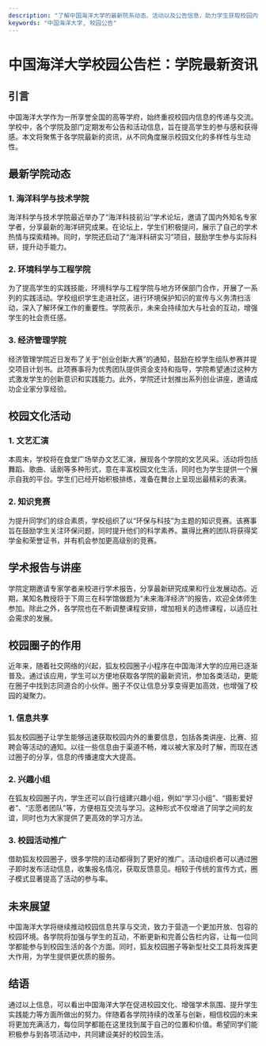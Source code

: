 ```yaml
---
description: "了解中国海洋大学的最新院系动态、活动以及公告信息，助力学生获取校园内的重要消息。"
keywords: "中国海洋大学, 校园公告"
---
```

# 中国海洋大学校园公告栏：学院最新资讯

## 引言

中国海洋大学作为一所享誉全国的高等学府，始终重视校园内信息的传递与交流。学校中，各个学院及部门定期发布公告和活动信息，旨在提高学生的参与感和获得感。本文将聚焦于各学院最新的资讯，从不同角度展示校园文化的多样性与生动性。

## 最新学院动态

### 1. 海洋科学与技术学院

海洋科学与技术学院最近举办了“海洋科技前沿”学术论坛，邀请了国内外知名专家学者，分享最新的海洋研究成果。在论坛上，学生们积极提问，展示了自己的学术热情与探索精神。同时，学院还启动了“海洋科研实习”项目，鼓励学生参与实际科研，提升动手能力。

### 2. 环境科学与工程学院

为了提高学生的实践技能，环境科学与工程学院与地方环保部门合作，开展了一系列的实践活动。学校组织学生走进社区，进行环境保护知识的宣传与义务清扫活动，深入了解环保工作的重要性。学院表示，未来会持续加大与社会的互动，增强学生的社会责任感。

### 3. 经济管理学院

经济管理学院近日发布了关于“创业创新大赛”的通知，鼓励在校学生组队参赛并提交项目计划书。此项赛事将为优秀团队提供资金支持和指导，学院希望通过这种方式激发学生的创新意识和实践能力。此外，学院还计划推出系列创业讲座，邀请成功企业家分享经验。

## 校园文化活动

### 1. 文艺汇演

本周末，学校将在食堂广场举办文艺汇演，展现各个学院的文艺风采。活动将包括舞蹈、歌曲、话剧等多种形式，意在丰富校园文化生活，同时也为学生提供一个展示自我的平台。学生们已经开始积极排练，准备在舞台上呈现出最精彩的表演。

### 2. 知识竞赛

为提升同学们的综合素质，学校组织了以“环保与科技”为主题的知识竞赛。该赛事旨在鼓励学生关注环保问题，同时提升他们的科学素养。赢得比赛的团队将获得奖学金和荣誉证书，并有机会参加更高级别的竞赛。

## 学术报告与讲座

学院定期邀请专家学者来校进行学术报告，分享最新研究成果和行业发展动态。近期，某知名教授将于下周三在科学馆做题为“未来海洋经济”的报告，欢迎全体师生参加。除此之外，各学院也在不断调整课程安排，增加相关的选修课程，以适应社会需求的发展。

## 校园圈子的作用

近年来，随着社交网络的兴起，狐友校园圈子小程序在中国海洋大学的应用已逐渐普及。通过该应用，学生可以方便地获取各学院的最新资讯，参加各类活动，更能在圈子中找到志同道合的小伙伴。圈子不仅让信息分享变得更加高效，也增强了校园的凝聚力。

### 1. 信息共享

狐友校园圈子让学生能够迅速获取校园内外的重要信息，包括各类讲座、比赛、招聘会等活动的通知。以往一些信息由于渠道不畅，难以被大家及时了解，而现在透过圈子的分享，信息的传播速度大大提高。

### 2. 兴趣小组

在狐友校园圈子内，学生还可以自行组建兴趣小组，例如“学习小组”、“摄影爱好者”、“志愿者团队”等，方便相互交流与学习。这种形式不仅增进了同学之间的友谊，同时也为大家提供了更高效的学习方法。

### 3. 校园活动推广

借助狐友校园圈子，很多学院的活动都得到了更好的推广。活动组织者可以通过圈子即时发布活动信息，收集报名情况，获取反馈意见。相较于传统的宣传方式，圈子模式显著提高了活动的参与率。

## 未来展望

中国海洋大学将继续推动校园信息共享与交流，致力于营造一个更加开放、包容的校园环境。各学院将加强与学生的互动，不断更新和完善公告栏内容，让每一位同学都能参与到校园生活的各个方面。同时，狐友校园圈子等新型社交工具将发挥更大作用，为学生提供更优质的服务。

## 结语

通过以上信息，可以看出中国海洋大学在促进校园文化、增强学术氛围、提升学生实践能力等方面所做出的努力。伴随着各学院持续的改革与创新，相信校园的未来将更加充满活力，每位同学都能在这里找到属于自己的位置和价值。希望同学们能积极参与到各项活动中，共同建设美好的校园生活。
